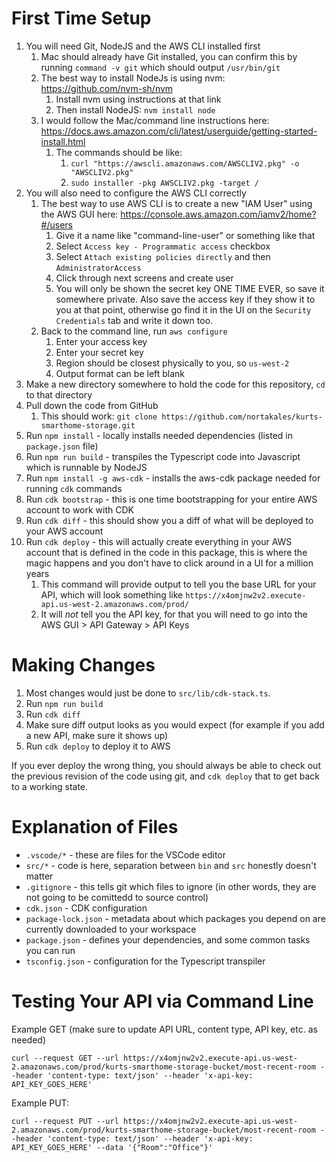 
# First Time Setup

1. You will need Git, NodeJS and the AWS CLI installed first
   1. Mac should already have Git installed, you can confirm this by running `command -v git` which should output `/usr/bin/git`
   2. The best way to install NodeJs is using nvm: https://github.com/nvm-sh/nvm
      1. Install nvm using instructions at that link
      2. Then install NodeJS: `nvm install node`
   3. I would follow the Mac/command line instructions here: https://docs.aws.amazon.com/cli/latest/userguide/getting-started-install.html
      1. The commands should be like:
         1. `curl "https://awscli.amazonaws.com/AWSCLIV2.pkg" -o "AWSCLIV2.pkg"`
         2. `sudo installer -pkg AWSCLIV2.pkg -target /`
2. You will also need to configure the AWS CLI correctly
   1. The best way to use AWS CLI is to create a new "IAM User" using the AWS GUI here: https://console.aws.amazon.com/iamv2/home?#/users
      1. Give it a name like "command-line-user" or something like that
      2. Select `Access key - Programmatic access` checkbox
      3. Select `Attach existing policies directly` and then `AdministratorAccess`
      4. Click through next screens and create user
      5. You will only be shown the secret key ONE TIME EVER, so save it somewhere private. Also save the access key if they show it to you at that point, otherwise go find it in the UI on the `Security Credentials` tab and write it down too.
   2. Back to the command line, run `aws configure`
      1. Enter your access key
      2. Enter your secret key
      3. Region should be closest physically to you, so `us-west-2`
      4. Output format can be left blank
3. Make a new directory somewhere to hold the code for this repository, `cd` to that directory
4. Pull down the code from GitHub
   1. This should work: `git clone https://github.com/nortakales/kurts-smarthome-storage.git`
5. Run `npm install` - locally installs needed dependencies (listed in `package.json` file)
6. Run `npm run build` - transpiles the Typescript code into Javascript which is runnable by NodeJS
7. Run `npm install -g aws-cdk` - installs the aws-cdk package needed for running `cdk` commands
8. Run `cdk bootstrap` - this is one time bootstrapping for your entire AWS account to work with CDK
9. Run `cdk diff` - this should show you a diff of what will be deployed to your AWS account
10. Run `cdk deploy` - this will actually create everything in your AWS account that is defined in the code in this package, this is where the magic happens and you don't have to click around in a UI for a million years
    1.  This command will provide output to tell you the base URL for your API, which will look something like `https://x4omjnw2v2.execute-api.us-west-2.amazonaws.com/prod/`
    2.  It will *not* tell you the API key, for that you will need to go into the AWS GUI > API Gateway > API Keys

# Making Changes

1. Most changes would just be done to `src/lib/cdk-stack.ts`.
2. Run `npm run build`
3. Run `cdk diff`
4. Make sure diff output looks as you would expect (for example if you add a new API, make sure it shows up)
5. Run `cdk deploy` to deploy it to AWS

If you ever deploy the wrong thing, you should always be able to check out the previous revision of the code using git, and `cdk deploy` that to get back to a working state.

# Explanation of Files

* `.vscode/*` - these are files for the VSCode editor
* `src/*` - code is here, separation between `bin` and `src` honestly doesn't matter
* `.gitignore` - this tells git which files to ignore (in other words, they are not going to be comittedd to source control)
* `cdk.json` - CDK configuration
* `package-lock.json` - metadata about which packages you depend on are currently downloaded to your workspace
* `package.json` - defines your dependencies, and some common tasks you can run
* `tsconfig.json` - configuration for the Typescript transpiler

# Testing Your API via Command Line

Example GET (make sure to update API URL, content type, API key, etc. as needed)

```
curl --request GET --url https://x4omjnw2v2.execute-api.us-west-2.amazonaws.com/prod/kurts-smarthome-storage-bucket/most-recent-room --header 'content-type: text/json' --header 'x-api-key: API_KEY_GOES_HERE'
```

Example PUT:

```
curl --request PUT --url https://x4omjnw2v2.execute-api.us-west-2.amazonaws.com/prod/kurts-smarthome-storage-bucket/most-recent-room --header 'content-type: text/json' --header 'x-api-key: API_KEY_GOES_HERE' --data '{"Room":"Office"}'
```
